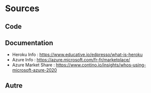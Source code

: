 # Sources 

## Code

## Documentation 
- Heroku Info : https://www.educative.io/edpresso/what-is-heroku
- Azure Info : https://azure.microsoft.com/fr-fr/marketplace/
- Azure Market Share : https://www.contino.io/insights/whos-using-microsoft-azure-2020
  
## Autre
